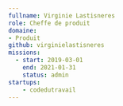 ```yaml
---
fullname: Virginie Lastisneres
role: Cheffe de produit
domaine: 
- Produit
github: virginielastisneres
missions:
  - start: 2019-03-01
    end: 2021-01-31
    status: admin
startups:
    - codedutravail
---
```

